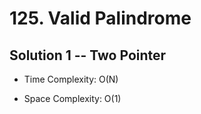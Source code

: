 # 125. Valid Palindrome

## Solution 1 -- Two Pointer

* Time Complexity: O(N)

* Space Complexity: O(1)
